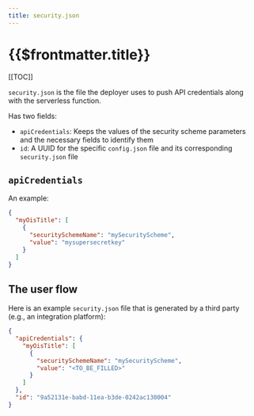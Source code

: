```yaml
---
title: security.json
---
```


# {{$frontmatter.title}}

<TocHeader />
[[TOC]]

`security.json` is the file the deployer uses to push API credentials along with the serverless function.

Has two fields:
- `apiCredentials`: Keeps the values of the security scheme parameters and the necessary fields to identify them
- `id`: A UUID for the specific `config.json` file and its corresponding `security.json` file

## `apiCredentials`

An example:

```json
{
  "myOisTitle": [
    {
      "securitySchemeName": "mySecurityScheme",
      "value": "mysupersecretkey"
    }
  ]
}
```

## The user flow

Here is an example `security.json` file that is generated by a third party (e.g., an integration platform):

```json
{
  "apiCredentials": {
    "myOisTitle": [
      {
        "securitySchemeName": "mySecurityScheme",
        "value": "<TO_BE_FILLED>"
      }
    ]
  },
  "id": "9a52131e-babd-11ea-b3de-0242ac130004"
}
```


